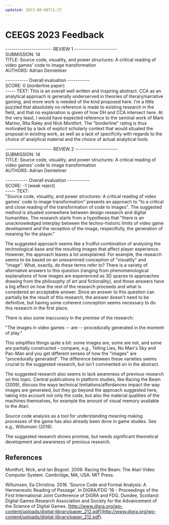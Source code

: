 ```yaml
---
updated: 2023-08-08T11:27
---
```

# CEEGS 2023 Feedback

----------------------- REVIEW 1 ---------------------  
SUBMISSION: 14  
TITLE: Source code, visuality, and power structures: A critical reading of video games' code to image transformation  
AUTHORS: Adrian Demleitner  
  
----------- Overall evaluation -----------  
SCORE: 0 (borderline paper)  
----- TEXT: 
This is an overall well written and inspiring abstract. CCA as an analytical approach is generally underserved in theories of literary/narrative gaming, and more work is needed of the kind proposed here. I'm a little puzzled that absolutely no reference is made to existing research in the field, and that no explanation is given of how DH and CCA intersect here. At the very least, I would have expected reference to the seminal work of Mark Marino, Rita Raley and Nick Montfort. The "borderline" rating is thus motivated by a lack of explicit scholarly context that would situated the proposal in existing work, as well as a lack of specificity with regards to the choice of analytical material and the choice of actual analytical tools.  
  
----------------------- REVIEW 2 ---------------------  
SUBMISSION: 14  
TITLE: Source code, visuality, and power structures: A critical reading of video games' code to image transformation  
AUTHORS: Adrian Demleitner  
  
----------- Overall evaluation -----------  
SCORE: -1 (weak reject)  
----- TEXT:  
"Source code, visuality, and power structures: A critical reading of video games' code to image transformation" presents an approach to "to a critical and close reading of the transformation of code to images". The suggested method is situated somewhere between design research and digital humanities. The research starts from a hypothesis that "there is an unacknowledged interplay between the techno-historic limits of video game development and the reception of the image, respectfully, the generation of meaning for the player."  
  
The suggested approach seems like a fruitful combination of analysing the technological base and the resulting images that affect player experience. However, the approach leaves a lot unexplained. For example, the research seems to be based on an unexamined conception of "visuality" and "image". What, exactly, do these terms refer to? There is a variety of alternative answers to this question (ranging from phenomenological explanations of how images are experienced as 3D spaces to approaches drawing from the philosophy of art and fictionality), and those answers have a big effect on how the rest of the research proceeds and what is considered an acceptable answer. Since an answer to this question can partially be the result of this research, the answer doesn't need to be definitive, but having some coherent conception seems necessary to do this research in the first place.  
  
There is also some inaccuracy in the premise of the research:  
  
"The images in video games -- are -- procedurally generated in the moment of play."  
  
This simplifies things quite a bit: some images are, some are not, and some are partially constructed – compare, e.g., Telling Lies, No Man's Sky and Pac-Man and you get different senses of how the "images" are "procedurally generated". The difference between these varieties seems crucial to the suggested research, but isn't commented on in the abstract.  
  
The suggested research also seems to lack awareness of previous research on this topic. Central publications in platform studies, like Racing the Beam (2009), discuss the ways technical limitations/affordances impact the way images are generated, but they go beyond the approach suggested here, taking into account not only the code, but also the material qualities of the machines themselves, for example the amount of visual memory available to the Atari.  
  
Source code analysis as a tool for understanding meaning making processes of the game has also already been done in game studies. See e.g., Willumsen (2016).  
  
The suggested research shows promise, but needs significant theoretical development and awareness of previous research.  
  
## References  
Montfort, Nick, and Ian Bogost. 2009. Racing the Beam: The Atari Video Computer System. Cambridge, MA, USA: MIT Press.  
  
Willumsen, Ea Christina. 2016. ‘Source Code and Formal Analysis: A Hermeneutic Reading of Passage’. In DiGRA/FDG ’16 - Proceedings of the First International Joint Conference of DiGRA and FDG. Dundee, Scotland: Digital Games Research Association and Society for the Advancement of the Science of Digital Games. [http://www.digra.org/wp-content/uploads/digital-library/paper_212.pdf](http://www.digra.org/wp-content/uploads/digital-library/paper_212.pdf).